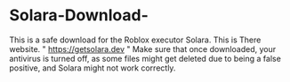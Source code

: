 # Solara-Download-
This is a safe download for the Roblox executor Solara. This is There website. " https://getsolara.dev "
Make sure that once downloaded, your antivirus is turned off, as some files might get deleted due to being a false positive, and Solara might not work correctly.
